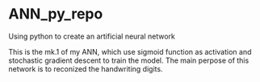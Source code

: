 # ANN_py_repo
Using python to create an artificial neural network

This is the mk.1 of my ANN, which use sigmoid function as activation and stochastic gradient descent to train the model.
The main perpose of this network is to reconized the handwriting digits.
